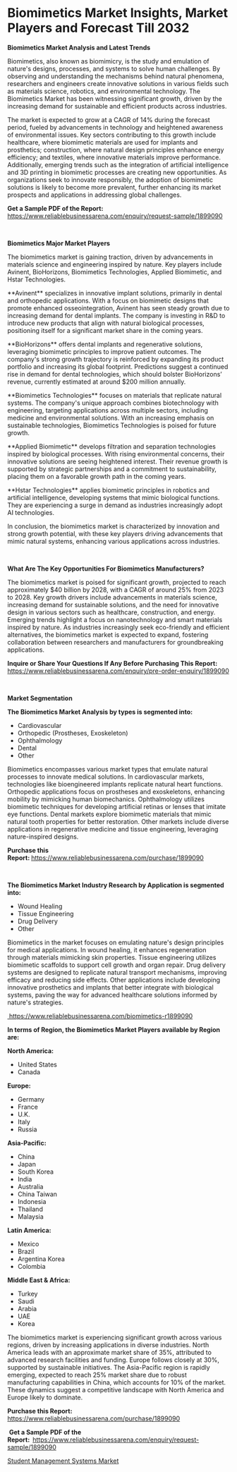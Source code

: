 <p><h1>Biomimetics Market Insights, Market Players and Forecast Till 2032</h1></p><p><strong>Biomimetics Market Analysis and Latest Trends</strong></p>
<p><p>Biomimetics, also known as biomimicry, is the study and emulation of nature's designs, processes, and systems to solve human challenges. By observing and understanding the mechanisms behind natural phenomena, researchers and engineers create innovative solutions in various fields such as materials science, robotics, and environmental technology. The Biomimetics Market has been witnessing significant growth, driven by the increasing demand for sustainable and efficient products across industries.</p><p>The market is expected to grow at a CAGR of 14% during the forecast period, fueled by advancements in technology and heightened awareness of environmental issues. Key sectors contributing to this growth include healthcare, where biomimetic materials are used for implants and prosthetics; construction, where natural design principles enhance energy efficiency; and textiles, where innovative materials improve performance. Additionally, emerging trends such as the integration of artificial intelligence and 3D printing in biomimetic processes are creating new opportunities. As organizations seek to innovate responsibly, the adoption of biomimetic solutions is likely to become more prevalent, further enhancing its market prospects and applications in addressing global challenges.</p></p>
<p><strong>Get a Sample PDF of the Report:&nbsp;</strong> <a href="https://www.reliablebusinessarena.com/enquiry/request-sample/1899090?utm_campaign=3098&utm_medium=2&utm_source=Github&utm_content=ia&utm_term=09032025&utm_id=biomimetics">https://www.reliablebusinessarena.com/enquiry/request-sample/1899090</a></p>
<p>&nbsp;</p>
<p><strong>Biomimetics Major Market Players</strong></p>
<p><p>The biomimetics market is gaining traction, driven by advancements in materials science and engineering inspired by nature. Key players include Avinent, BioHorizons, Biomimetics Technologies, Applied Biomimetic, and Hstar Technologies.</p><p>**Avinent** specializes in innovative implant solutions, primarily in dental and orthopedic applications. With a focus on biomimetic designs that promote enhanced osseointegration, Avinent has seen steady growth due to increasing demand for dental implants. The company is investing in R&D to introduce new products that align with natural biological processes, positioning itself for a significant market share in the coming years.</p><p>**BioHorizons** offers dental implants and regenerative solutions, leveraging biomimetic principles to improve patient outcomes. The company's strong growth trajectory is reinforced by expanding its product portfolio and increasing its global footprint. Predictions suggest a continued rise in demand for dental technologies, which should bolster BioHorizons’ revenue, currently estimated at around $200 million annually.</p><p>**Biomimetics Technologies** focuses on materials that replicate natural systems. The company's unique approach combines biotechnology with engineering, targeting applications across multiple sectors, including medicine and environmental solutions. With an increasing emphasis on sustainable technologies, Biomimetics Technologies is poised for future growth.</p><p>**Applied Biomimetic** develops filtration and separation technologies inspired by biological processes. With rising environmental concerns, their innovative solutions are seeing heightened interest. Their revenue growth is supported by strategic partnerships and a commitment to sustainability, placing them on a favorable growth path in the coming years.</p><p>**Hstar Technologies** applies biomimetic principles in robotics and artificial intelligence, developing systems that mimic biological functions. They are experiencing a surge in demand as industries increasingly adopt AI technologies.</p><p>In conclusion, the biomimetics market is characterized by innovation and strong growth potential, with these key players driving advancements that mimic natural systems, enhancing various applications across industries.</p></p>
<p>&nbsp;</p>
<p><strong>What Are The Key Opportunities For Biomimetics Manufacturers?</strong></p>
<p><p>The biomimetics market is poised for significant growth, projected to reach approximately $40 billion by 2028, with a CAGR of around 25% from 2023 to 2028. Key growth drivers include advancements in materials science, increasing demand for sustainable solutions, and the need for innovative design in various sectors such as healthcare, construction, and energy. Emerging trends highlight a focus on nanotechnology and smart materials inspired by nature. As industries increasingly seek eco-friendly and efficient alternatives, the biomimetics market is expected to expand, fostering collaboration between researchers and manufacturers for groundbreaking applications.</p></p>
<p><strong>Inquire or Share Your Questions If Any Before Purchasing This Report:</strong> <a href="https://www.reliablebusinessarena.com/enquiry/pre-order-enquiry/1899090?utm_campaign=3098&utm_medium=2&utm_source=Github&utm_content=ia&utm_term=09032025&utm_id=biomimetics">https://www.reliablebusinessarena.com/enquiry/pre-order-enquiry/1899090</a></p>
<p>&nbsp;</p>
<p><strong>Market Segmentation</strong></p>
<p><strong>The Biomimetics Market Analysis by types is segmented into:</strong></p>
<p><ul><li>Cardiovascular</li><li>Orthopedic (Prostheses, Exoskeleton)</li><li>Ophthalmology</li><li>Dental</li><li>Other</li></ul></p>
<p><p>Biomimetics encompasses various market types that emulate natural processes to innovate medical solutions. In cardiovascular markets, technologies like bioengineered implants replicate natural heart functions. Orthopedic applications focus on prostheses and exoskeletons, enhancing mobility by mimicking human biomechanics. Ophthalmology utilizes biomimetic techniques for developing artificial retinas or lenses that imitate eye functions. Dental markets explore biomimetic materials that mimic natural tooth properties for better restoration. Other markets include diverse applications in regenerative medicine and tissue engineering, leveraging nature-inspired designs.</p></p>
<p><strong>Purchase this Report:&nbsp;</strong><a href="https://www.reliablebusinessarena.com/purchase/1899090?utm_campaign=3098&utm_medium=2&utm_source=Github&utm_content=ia&utm_term=09032025&utm_id=biomimetics">https://www.reliablebusinessarena.com/purchase/1899090</a></p>
<p>&nbsp;</p>
<p><strong>The Biomimetics Market Industry Research by Application is segmented into:</strong></p>
<p><ul><li>Wound Healing</li><li>Tissue Engineering</li><li>Drug Delivery</li><li>Other</li></ul></p>
<p><p>Biomimetics in the market focuses on emulating nature's design principles for medical applications. In wound healing, it enhances regeneration through materials mimicking skin properties. Tissue engineering utilizes biomimetic scaffolds to support cell growth and organ repair. Drug delivery systems are designed to replicate natural transport mechanisms, improving efficacy and reducing side effects. Other applications include developing innovative prosthetics and implants that better integrate with biological systems, paving the way for advanced healthcare solutions informed by nature's strategies.</p></p>
<p><a href="https://www.reliablebusinessarena.com/biomimetics-r1899090?utm_campaign=3098&utm_medium=2&utm_source=Github&utm_content=ia&utm_term=09032025&utm_id=biomimetics">&nbsp;https://www.reliablebusinessarena.com/biomimetics-r1899090</a></p>
<p><strong>In terms of Region, the Biomimetics Market Players available by Region are:</strong></p>
<p>
    <p> <strong> North America: </strong>
        <ul>
            <li>United States</li>
            <li>Canada</li>
        </ul>
        </p> 
    <p> <strong> Europe: </strong>
        <ul>
            <li>Germany</li>
            <li>France</li>
            <li>U.K.</li>
            <li>Italy</li>
            <li>Russia</li>
        </ul>
        </p> 
    <p> <strong> Asia-Pacific: </strong>
        <ul>
            <li>China</li>
            <li>Japan</li>
            <li>South Korea</li>
            <li>India</li>
            <li>Australia</li>
            <li>China Taiwan</li>
            <li>Indonesia</li>
            <li>Thailand</li>
            <li>Malaysia</li>
        </ul>
        </p> 
    <p> <strong> Latin America: </strong>
        <ul>
            <li>Mexico</li>
            <li>Brazil</li>
            <li>Argentina Korea</li>
            <li>Colombia</li>
        </ul>
        </p> 
    <p> <strong> Middle East & Africa: </strong>
        <ul>
            <li>Turkey</li>
            <li>Saudi</li>
            <li>Arabia</li>
            <li>UAE</li>
            <li>Korea</li>
        </ul>
    </p>
    </p>
<p><p>The biomimetics market is experiencing significant growth across various regions, driven by increasing applications in diverse industries. North America leads with an approximate market share of 35%, attributed to advanced research facilities and funding. Europe follows closely at 30%, supported by sustainable initiatives. The Asia-Pacific region is rapidly emerging, expected to reach 25% market share due to robust manufacturing capabilities in China, which accounts for 10% of the market. These dynamics suggest a competitive landscape with North America and Europe likely to dominate.</p></p>
<p><strong>Purchase this Report: </strong><a href="https://www.reliablebusinessarena.com/purchase/1899090?utm_campaign=3098&utm_medium=2&utm_source=Github&utm_content=ia&utm_term=09032025&utm_id=biomimetics">https://www.reliablebusinessarena.com/purchase/1899090</a></p>
<p>&nbsp;<strong>Get a Sample PDF of the Report:&nbsp;&nbsp;</strong><a href="https://www.reliablebusinessarena.com/enquiry/request-sample/1899090?utm_campaign=3098&utm_medium=2&utm_source=Github&utm_content=ia&utm_term=09032025&utm_id=biomimetics">https://www.reliablebusinessarena.com/enquiry/request-sample/1899090</a></p>
<p><strong></strong></p>
<p><p><a href="https://github.com/shewlisapsai/Market-Research-Report-List-1/blob/main/student-management-systems-market.md?utm_campaign=3098&utm_medium=2&utm_source=Github&utm_content=ia&utm_term=09032025&utm_id=biomimetics">Student Management Systems Market</a></p></p>